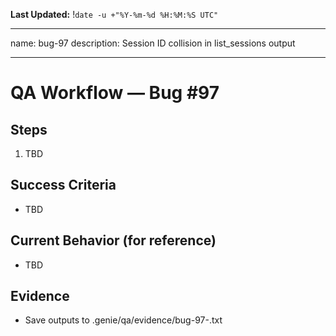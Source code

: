 **Last Updated:** !`date -u +"%Y-%m-%d %H:%M:%S UTC"`

---
name: bug-97
description: Session ID collision in list_sessions output

---

# QA Workflow — Bug #97

## Steps
1. TBD

## Success Criteria
- TBD

## Current Behavior (for reference)
- TBD

## Evidence
- Save outputs to .genie/qa/evidence/bug-97-<timestamp>.txt
